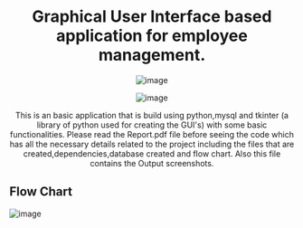 <div align="center">
<h1> Graphical User Interface based application for employee management.</h1>

![image](https://user-images.githubusercontent.com/76468958/232151455-02a8f794-b559-41f0-a54e-a4d55abbfad8.png)
  
![image](https://user-images.githubusercontent.com/76468958/232149507-9a752d55-4e6e-48bf-84ba-894b65146548.png)

This is an basic application that is build using python,mysql and tkinter (a library of python used for creating the GUI's) with some basic functionalities.
Please read the Report.pdf file before seeing the code which has all the necessary details related to the project including the files that are created,dependencies,database created and flow chart. Also this file contains the Output screenshots.
</div>

<h2>Flow Chart </h2>

![image](https://user-images.githubusercontent.com/76468958/232149077-141ab088-c776-4264-86b3-d05af1dfe16a.png)

